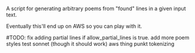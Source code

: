 A script for generating arbitrary poems from "found" lines in a given input text.

Eventually this'll end up on AWS so you can play with it.

#TODO:
fix adding partial lines if allow_partial_lines is true.
add more poem styles
test sonnet (though it should work)
aws thing
punkt tokenizing